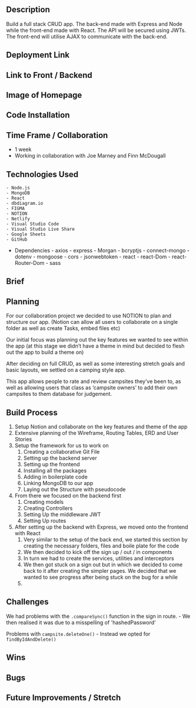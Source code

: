 ## Description
Build a full stack CRUD app. The back-end made with Express and Node while the front-end made with React.  The API will be secured using JWTs.  The front-end will utilise AJAX to communicate with the back-end.
  
## Deployment Link


## Link to Front / Backend


## Image of Homepage


## Code Installation
      

## Time Frame / Collaboration 
  - 1 week
  - Working in collaboration with Joe Marney and Finn McDougall

## Technologies Used
    - Node.js
    - MongoDB
    - React
	- dbdiagram.io
	- FIGMA
	- NOTION
	- Netlify
	- Visual Studio Code
	- Visual Studio Live Share
	- Google Sheets
	- GitHub

   - Dependencies
      		- axios
			- express
			- Morgan
			- bcryptjs
			- connect-mongo
			- dotenv
			- mongoose
			- cors
			- jsonwebtoken
			- react
			- react-Dom
			- react-Router-Dom
			- sass


## Brief
    

## Planning
For our collaboration project we decided to use NOTION to plan and structure our app.
(Notion can allow all users to collaborate on a single folder as well as create Tasks, embed files etc)

Our initial focus was planning out the key features we wanted to see within the app (at this stage we didn’t have a theme in mind but decided to flesh out the app to build a theme on)

After deciding on full CRUD, as well as some interesting stretch goals and basic layouts, we settled on a camping style app. 

This app allows people to rate and review campsites they’ve been to, as well as allowing users that class as ‘campsite owners’ to add their own campsites to them database for judgement.


## Build Process
1. Setup Notion and collaborate on the key features and theme of the app
2. Extensive planning of the Wireframe, Routing Tables, ERD and User Stories
3. Setup the framework for us to work on
    1. Creating a collaborative Git File
    2. Setting up the backend server
    3. Setting up the frontend 
    4. Installing all the packages
    5. Adding in boilerplate code
    6. Linking MongoDB to our app
    7. Laying out the Structure with pseudocode
4.  From there we focused on the backend first
    1. Creating models
    2. Creating Controllers
    3. Setting Up the middleware JWT
    4. Setting Up routes
 5. After setting up the backend with Express, we moved onto the frontend with React
    1. Very similar to the setup of the back end, we started this section by creating the necessary folders, files and boile plate for the code
    2. We then decided to kick off the sign up / out / in components 
    3. In turn we had to create the services, utilities and interceptors
    4. We then got stuck on a sign out but in which we decided to come back to it after creating the simpler pages. We decided that we wanted to see progress after being stuck on the bug for a while
    5. 
   
## Challenges
We had problems with the `.compareSync()` function in the sign in route.
	- We then realised it was due to a misspelling of 'hashedPassword'

Problems with `campsite.deleteOne()`
	- Instead we opted for `findByIdAndDelete()`

## Wins
	
 
## Bugs

    
## Future Improvements / Stretch
